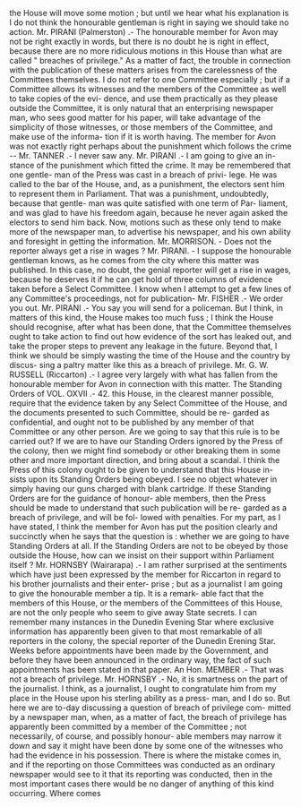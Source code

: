 the House will move some motion ; but until we hear what his explanation is I do not think the honourable gentleman is right in saying we should take no action. Mr. PIRANI (Palmerston) .- The honourable member for Avon may not be right exactly in words, but there is no doubt he is right in effect, because there are no more ridiculous motions in this House than what are called " breaches of privilege." As a matter of fact, the trouble in connection with the publication of these matters arises from the carelessness of the Committees themselves. I do not refer to one Committee especially ; but if a Committee allows its witnesses and the members of the Committee as well to take copies of the evi- dence, and use them practically as they please outside the Committee, it is only natural that an enterprising newspaper man, who sees good matter for his paper, will take advantage of the simplicity of those witnesses, or those members of the Committee, and make use of the informa- tion if it is worth having. The member for Avon was not exactly right perhaps about the punishment which follows the crime -- Mr. TANNER .- I never saw any. Mr. PIRANI .- I am going to give an in- stance of the punishment which fitted the crime. It may be remembered that one gentle- man of the Press was cast in a breach of privi- lege. He was called to the bar of the House, and, as a punishment, the electors sent him to represent them in Parliament. That was a punishment, undoubtedly, because that gentle- man was quite satisfied with one term of Par- liament, and was glad to have his freedom again, because he never again asked the electors to send him back. Now, motions such as these only tend to make more of the newspaper man, to advertise his newspaper, and his own ability and foresight in getting the information. Mr. MORRISON. - Does not the reporter always get a rise in wages ? Mr. PIRANI. - I suppose the honourable gentleman knows, as he comes from the city where this matter was published. In this case, no doubt, the genial reporter will get a rise in wages, because he deserves it if he can get hold of three columns of evidence taken before a Select Committee. I know when I attempt to get a few lines of any Committee's proceedings, not for publication- Mr. FISHER .- We order you out. Mr. PIRANI .- You say you will send for a policeman. But I think, in matters of this kind, the House makes too much fuss ; I think the House should recognise, after what has been done, that the Committee themselves ought to take action to find out how evidence of the sort has leaked out, and take the proper steps to prevent any leakage in the future. Beyond that, I think we should be simply wasting the time of the House and the country by discus- sing a paltry matter like this as a breach of privilege. Mr. G. W. RUSSELL (Riccarton) .- I agree very largely with what has fallen from the honourable member for Avon in connection with this matter. The Standing Orders of VOL. OXVII .- 42. this House, in the clearest manner possible, require that the evidence taken by any Select Committee of the House, and the documents presented to such Committee, should be re- garded as confidential, and ought not to be published by any member of that Committee or any other person. Are we going to say that this rule is to be carried out? If we are to have our Standing Orders ignored by the Press of the colony, then we might find somebody or other breaking them in some other and more important direction, and bring about a scandal. I think the Press of this colony ought to be given to understand that this House in- sists upon its Standing Orders being obeyed. I see no object whatever in simply having our guns charged with blank cartridge. If these Standing Orders are for the guidance of honour- able members, then the Press should be made to understand that such publication will be re- garded as a breach of privilege, and will be fol- lowed with penalties. For my part, as I have stated, I think the member for Avon has put the position clearly and succinctly when he says that the question is : whether we are going to have Standing Orders at all. If the Standing Orders are not to be obeyed by those outside the House, how can we insist on their support within Parliament itself ? Mr. HORNSBY (Wairarapa) .- I am rather surprised at the sentiments which have just been expressed by the member for Riccarton in regard to his brother journalists and their enter- prise ; but as a journalist I am going to give the honourable member a tip. It is a remark- able fact that the members of this House, or the members of the Committees of this House, are not the only people who seem to give away State secrets. I can remember many instances in the Dunedin Evening Star where exclusive information has apparently been given to that most remarkable of all reporters in the colony, the special reporter of the Dunedin Erening Star. Weeks before appointments have been made by the Government, and before they have been announced in the ordinary way, the fact of such appointments has been stated in that paper. An Hon. MEMBER .- That was not a breach of privilege. Mr. HORNSBY .- No, it is smartness on the part of the journalist. I think, as a journalist, I ought to congratulate him from my place in the House upon his sterling ability as a press- man, and I do so. But here we are to-day discussing a question of breach of privilege com- mitted by a newspaper man, when, as a matter of fact, the breach of privilege has apparently been committed by a member of the Committee ; not necessarily, of course, and possibly honour- able members may narrow it down and say it might have been done by some one of the witnesses who had the evidence in his possession. There is where the mistake comes in, and if the reporting on those Committees was conducted as an ordinary newspaper would see to it that its reporting was conducted, then in the most important cases there would be no danger of anything of this kind occurring. Where comes 